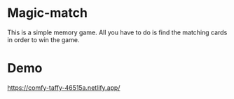 # Magic-match

This is a simple memory game.
All you have to do is find the matching cards in order to win the game.

# Demo

https://comfy-taffy-46515a.netlify.app/

